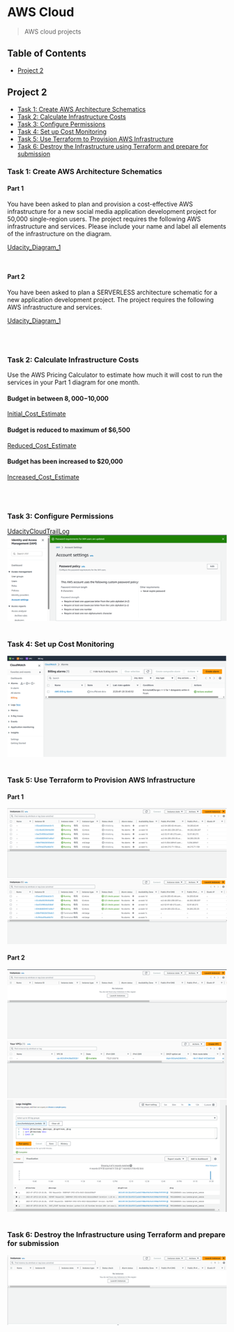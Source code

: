 # AWS Cloud
> AWS cloud projects

## Table of Contents
* [Project 2](#project-2)


## Project 2
* [Task 1: Create AWS Architecture Schematics](#Task-1--Create-AWS-Architecture-Schematics)
* [Task 2: Calculate Infrastructure Costs](#Task-2--Calculate-Infrastructure-Costs)
* [Task 3: Configure Permissions](#Task-3--Configure-Permissions)
* [Task 4: Set up Cost Monitoring](#Task-4--Setup-Cost-Monitoring)
* [Task 5: Use Terraform to Provision AWS Infrastructure](#Task-5--Use-Terraform-to-Provision-AWS-Infrastructure)
* [Task 6: Destroy the Infrastructure using Terraform and prepare for submission](#Task-6--Destroy-the-Infrastructure-using-Terraform-and-prepare-for-submission)

### Task 1: Create AWS Architecture Schematics

#### Part 1
You have been asked to plan and provision a cost-effective AWS infrastructure for a new social media application development project for 50,000 single-region users. The project requires the following AWS infrastructure and services. Please include your name and label all elements of the infrastructure on the diagram.

[Udacity_Diagram_1](./diagrams/Udacity_Diagram_1.pdf)

<br />

#### Part 2
You have been asked to plan a SERVERLESS architecture schematic for a new application development project. The project requires the following AWS infrastructure and services.

[Udacity_Diagram_1](./diagrams/Udacity_Diagram_1.pdf)

<br />
<br />

### Task 2: Calculate Infrastructure Costs

Use the AWS Pricing Calculator to estimate how much it will cost to run the services in your Part 1 diagram for one month.

#### Budget in between $8,000-$10,000
[Initial_Cost_Estimate](Initial_Cost_Estimate.txt)
<br />

#### Budget is reduced to maximum of $6,500
[Reduced_Cost_Estimate](Reduced_Cost_Estimate.txt)
<br />

#### Budget has been increased to $20,000
[Increased_Cost_Estimate](Increased_Cost_Estimate.txt)

<br />
<br />

### Task 3: Configure Permissions
[UdacityCloudTrailLog](UdacityCloudTrailLog.csv)
<br />
![screenshot](./screenshot/udacity_password_policy.png)
<br />
<br />
### Task 4: Set up Cost Monitoring
![screenshot](./screenshot/CloudWatch_alarm.png)
<br />
<br />
### Task 5: Use Terraform to Provision AWS Infrastructure

#### Part 1
![screenshot](./screenshot/Terraform_1_1.png)
![screenshot](./screenshot/Terraform_1_2.png)
<br />
#### Part 2
![screenshot](./screenshot/Terraform_2_1.png)
![screenshot](./screenshot/Terraform_2_2.png)
![screenshot](./screenshot/Terraform_2_3.png)
<br />
<br />
### Task 6: Destroy the Infrastructure using Terraform and prepare for submission
![screenshot](./screenshot/Terraform_destroyed.png)
